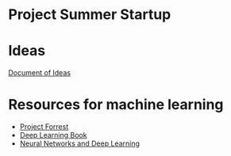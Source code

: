 # Project Summer Startup

Ideas
===================
[Document of Ideas](https://docs.google.com/document/d/1w1syyt7Mo19q6PWwSv0pYUmBF4MPqxRJeB31a-aM_ls/edit?usp=sharing)


Resources for machine learning
===================
* [Project Forrest](http://www.projectforrest.com/path/83)
* [Deep Learning Book](http://www.deeplearningbook.org/)
* [Neural Networks and Deep Learning](http://neuralnetworksanddeeplearning.com/)
